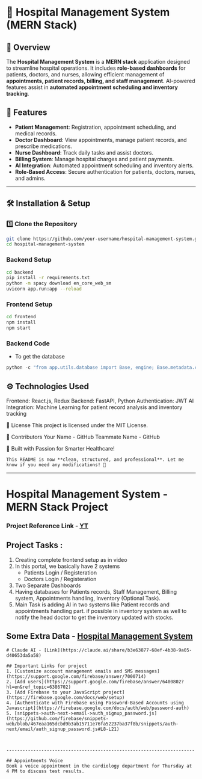 # 🏥 Hospital Management System (MERN Stack)

## 📌 Overview
The **Hospital Management System** is a **MERN stack** application designed to streamline hospital operations. It includes **role-based dashboards** for patients, doctors, and nurses, allowing efficient management of **appointments, patient records, billing, and staff management**. AI-powered features assist in **automated appointment scheduling and inventory tracking**.

## 🚀 Features
- **Patient Management**: Registration, appointment scheduling, and medical records.
- **Doctor Dashboard**: View appointments, manage patient records, and prescribe medications.
- **Nurse Dashboard**: Track daily tasks and assist doctors.
- **Billing System**: Manage hospital charges and patient payments.
- **AI Integration**: Automated appointment scheduling and inventory alerts.
- **Role-Based Access**: Secure authentication for patients, doctors, nurses, and admins.

---

## 🛠️ Installation & Setup

### 1️⃣ Clone the Repository
```bash
git clone https://github.com/your-username/hospital-management-system.git
cd hospital-management-system
```

### Backend Setup 
```bash
cd backend
pip install -r requirements.txt
python -m spacy download en_core_web_sm
uvicorn app.run:app --reload
```

### Frontend Setup
```bash
cd frontend
npm install
npm start
```

### Backend Code
- To get the database
```py
python -c "from app.utils.database import Base, engine; Base.metadata.create_all(bind=engine)"
```

## ⚙️ Technologies Used
Frontend: React.js, Redux
Backend: FastAPI, Python
Authentication: JWT
AI Integration: Machine Learning for patient record analysis and inventory tracking

📜 License
This project is licensed under the MIT License.

🙌 Contributors
Your Name - GitHub
Teammate Name - GitHub

🚀 Built with Passion for Smarter Healthcare!
```vbnet
This README is now **clean, structured, and professional**. Let me know if you need any modifications! 🚀
```

------------------------------------------------------------------------------------------------------------------------------------------------------


# Hospital Management System - MERN Stack Project

### Project Reference Link - [YT](https://www.youtube.com/watch?v=9OGhwqWQ8fI)

## Project Tasks :
1. Creating complete frontend setup as in video
2. In this portal, we basically have 2 systems
   - Patients Login / Registeration
   - Doctors Login / Registeration
3. Two Separate Dashboards
4. Having databases for Patients records, Staff Management, Billing system, Appointments handling, Inventory (Optional Task).
5. Main Task is adding AI in two systems like Patient records and appointments handling part. if possible in inventory system as well to notify the head doctor to get the inventory updated with stocks.


## Some Extra Data - [Hospital Management System](https://monica.im/share/chat?shareId=ZSO50tpgkKpDpffK)


```
# Claude AI - [Link](https://claude.ai/share/b3e63877-68ef-4b38-9a05-d40653da5a58)

## Important Links for project
1. [Customize account management emails and SMS messages](https://support.google.com/firebase/answer/7000714)
2. [Add users](https://support.google.com/firebase/answer/6400802?hl=en&ref_topic=6386702)
3. [Add Firebase to your JavaScript project](https://firebase.google.com/docs/web/setup)
4. [Authenticate with Firebase using Password-Based Accounts using Javascript](https://firebase.google.com/docs/auth/web/password-auth)
5. [snippets->auth-next->email->auth_signup_password.js](https://github.com/firebase/snippets-web/blob/467eaa165dcbd9b3ab15711e76fa52237ba37f8b/snippets/auth-next/email/auth_signup_password.js#L8-L21)



----------------------------------------------------------------------

## Appointments Voice 
Book a voice appointment in the cardiology department for Thursday at 4 PM to discuss test results.
